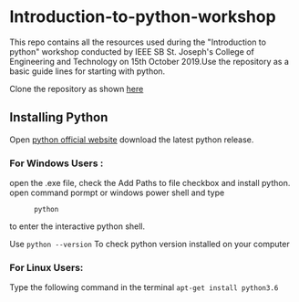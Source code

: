 # Introduction-to-python-workshop

This repo contains all the resources used during the "Introduction to python" workshop conducted by IEEE SB St. Joseph's College of Engineering and Technology on 15th October 2019.Use the repository as a basic guide lines for starting with python. 

Clone the repository as shown [here](https://help.github.com/en/articles/cloning-a-repository)

## Installing Python

Open [python official website](https://www.python.org/) download the latest python release.

### For Windows Users :

open the .exe file, check the Add Paths to file checkbox and install python.
open command pormpt or windows power shell and type

          python
to enter the interactive python shell.

Use ```python --version``` To check python version installed on your computer

### For Linux Users:
Type the following command in the terminal
					`apt-get install python3.6`
                    
